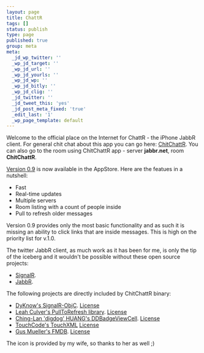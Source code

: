 ```yaml
---
layout: page
title: ChattR
tags: []
status: publish
type: page
published: true
group: meta
meta:
  _jd_wp_twitter: ''
  _wp_jd_target: ''
  _wp_jd_url: ''
  _wp_jd_yourls: ''
  _wp_jd_wp: ''
  _wp_jd_bitly: ''
  _wp_jd_clig: ''
  _jd_twitter: ''
  _jd_tweet_this: 'yes'
  _jd_post_meta_fixed: 'true'
  _edit_last: '1'
  _wp_page_template: default
---
```

Welcome to the official place on the Internet for ChattR - the iPhone JabbR client. For general chit chat about this app you can go here: [ChitChattR](http://jabbr.net/#/rooms/ChitChattR). You can also go to the room using ChitChattR app - server **jabbr.net**, room **ChitChattR**. 

[Version 0.9](http://itunes.apple.com/au/app/chitchattr/id512113875?mt=8) is now available in the AppStore. Here are the featues in a nutshell:

- Fast 
- Real-time updates 
- Multiple servers 
- Room listing with a count of people inside 
- Pull to refresh older messages 

Version 0.9 provides only the most basic functionality and as such it is missing an ability to click links that are inside messages. This is high on the priority list for v.1.0.

The twitter JabbR client, as much work as it has been for me, is only the tip of the iceberg and it wouldn't be possible without these open source projects:

* [SignalR](https://github.com/SignalR/SignalR).
* [JabbR](https://github.com/davidfowl/JabbR).

The following projects are directly included by ChitChattR binary:  

* [DyKnow's SignalR-ObjC](https://github.com/DyKnow/SignalR-ObjC). [License](https://github.com/DyKnow/SignalR-ObjC/blob/master/LICENSE.md)
* [Leah Culver's PullToRefresh library](https://github.com/leah/PullToRefresh). [License](https://github.com/leah/PullToRefresh/blob/master/LICENSE)
* [Ching-Lan 'digdog' HUANG's DDBadgeViewCell](https://github.com/digdog/DDBadgeViewCell). [License](https://github.com/digdog/DDBadgeViewCell)
* [TouchCode's TouchXML](https://github.com/TouchCode/TouchXML) [License](https://github.com/TouchCode/TouchXML)
* [Gus Mueller's FMDB](https://github.com/ccgus/fmdb). [License](https://github.com/ccgus/fmdb/blob/master/LICENSE.txt)

The icon is provided by my wife, so thanks to her as well ;)
